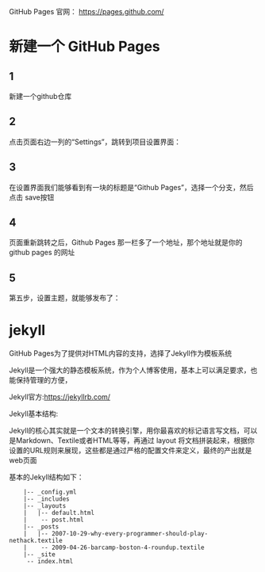 
GitHub Pages 官网： https://pages.github.com/

# 新建一个 GitHub Pages

## 1

新建一个github仓库


## 2

点击页面右边一列的“Settings”，跳转到项目设置界面：

## 3

在设置界面我们能够看到有一块的标题是“Github Pages”，选择一个分支，然后点击 save按钮

## 4

页面重新跳转之后，Github Pages 那一栏多了一个地址，那个地址就是你的 github pages 的网址

## 5

第五步，设置主题，就能够发布了：



# jekyll

GitHub Pages为了提供对HTML内容的支持，选择了Jekyll作为模板系统

Jekyll是一个强大的静态模板系统，作为个人博客使用，基本上可以满足要求，也能保持管理的方便，

Jekyll官方:https://jekyllrb.com/

Jekyll基本结构:

Jekyll的核心其实就是一个文本的转换引擎，用你最喜欢的标记语言写文档，可以是Markdown、Textile或者HTML等等，再通过 layout 将文档拼装起来，根据你设置的URL规则来展现，这些都是通过严格的配置文件来定义，最终的产出就是web页面

基本的Jekyll结构如下：
```
    |-- _config.yml
    |-- _includes
    |-- _layouts
    |   |-- default.html
    |    -- post.html
    |-- _posts
    |   |-- 2007-10-29-why-every-programmer-should-play-nethack.textile
    |    -- 2009-04-26-barcamp-boston-4-roundup.textile
    |-- _site
     -- index.html
```
